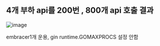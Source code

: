 ## 4개 부하 api를 200번 , 800개 api 호출 결과
![image](https://github.com/user-attachments/assets/a3e53341-1af5-4d14-b5eb-828f73d80c65)

embracer1개 운용, gin runtime.GOMAXPROCS 설정 안함
